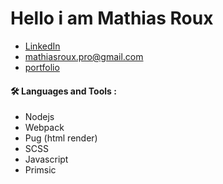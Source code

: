 # Hello i am Mathias Roux

- [LinkedIn](https://www.linkedin.com/in/mathias-roux/)
- [mathiasroux.pro@gmail.com](mailto:mathiasroux.pro@gmail.com)
- [portfolio](http://www.rouxmathias.site)

#### :hammer_and_wrench: Languages and Tools :

- Nodejs
- Webpack
- Pug (html render)
- SCSS
- Javascript
- Primsic


